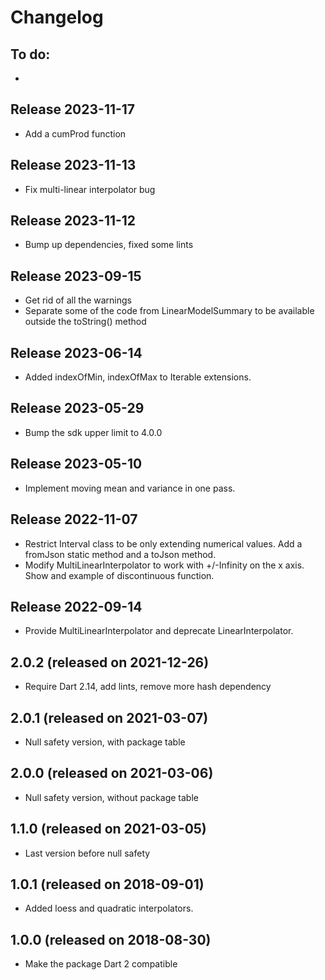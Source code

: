 # Changelog

## To do:
- 

## Release 2023-11-17
- Add a cumProd function

## Release 2023-11-13
- Fix multi-linear interpolator bug

## Release 2023-11-12
- Bump up dependencies, fixed some lints

## Release 2023-09-15
- Get rid of all the warnings
- Separate some of the code from LinearModelSummary to be available outside the toString() method

## Release 2023-06-14
- Added indexOfMin, indexOfMax to Iterable<num> extensions.  

## Release 2023-05-29
- Bump the sdk upper limit to 4.0.0

## Release 2023-05-10
- Implement moving mean and variance in one pass. 

## Release 2022-11-07
- Restrict Interval class to be only extending numerical values.  Add a 
fromJson static method and a toJson method.
- Modify MultiLinearInterpolator to work with +/-Infinity on the x axis.
Show and example of discontinuous function. 

## Release 2022-09-14
- Provide MultiLinearInterpolator and deprecate LinearInterpolator.

## 2.0.2 (released on 2021-12-26)
- Require Dart 2.14, add lints, remove more hash dependency

## 2.0.1 (released on 2021-03-07)
- Null safety version, with package table

## 2.0.0 (released on 2021-03-06)
- Null safety version, without package table 

## 1.1.0 (released on 2021-03-05)
- Last version before null safety 


## 1.0.1 (released on 2018-09-01)

- Added loess and quadratic interpolators.  

## 1.0.0 (released on 2018-08-30)

- Make the package Dart 2 compatible